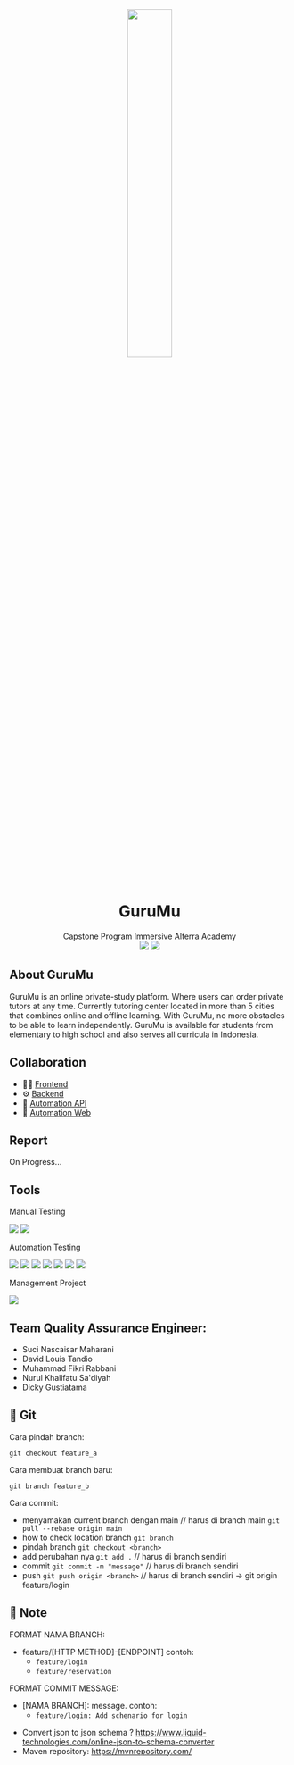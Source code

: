<div align="center">
<img width="40%" src="./images/GuruMu.svg"><br/>
<summary><h1 style="display-inline:block">GuruMu</h1></summary>
Capstone Program Immersive Alterra Academy <br/>
<a href="https://docs.google.com/spreadsheets/d/1Kg8dDKjBzhwlkfl451ZoAEAidEMkXQqVzcSYILJjGOI/edit#gid=1600377082" target="blank"><img src="https://img.shields.io/badge/-Test%20Scenario-181717?style=for-the-badge&logo=microsoft-excel&color=f09559&logoColor=white" /></a>
<a href="https://app.swaggerhub.com/apis-docs/CapstoneAltaBE14/GuruMu/1.0.0#/" target="blank"><img src="https://img.shields.io/badge/-Web%20Documentation-181717?style=for-the-badge&logo=swagger&color=f09559&logoColor=white" /></a>
    
</div>
    
## About GuruMu
GuruMu is an online private-study platform. Where users can order private tutors at any time. 
Currently tutoring center located in more than 5 cities that combines online and offline learning.
With GuruMu, no more obstacles to be able to learn independently. 
GuruMu is available for students from elementary to high school and also serves all curricula in Indonesia.
  
## Collaboration
- 👨‍💻 [Frontend](https://github.com/ALTA-Gurumu/Frontend)
- ⚙  [Backend](https://github.com/ALTA-Gurumu/Backend)
- 🔎 [Automation API](https://github.com/ALTA-Gurumu/QE-API)
- 🔎 [Automation Web](https://github.com/ALTA-Gurumu/QE-Web)

## Report
On Progress...

## Tools
<div>
<p>Manual Testing</p>
      <a><img src="https://img.shields.io/badge/-Google%20Chrome-181717?style=for-the-badge&logo=GoogleChrome&color=f09559&logoColor=white"></a>
      <img src="https://img.shields.io/badge/-Postman-181717?style=for-the-badge&logo=postman&color=f09559&logoColor=white">
      <p>Automation Testing</p>
      <img src="https://img.shields.io/badge/-java-181717?style=for-the-badge&logo=java&color=f09559">
      <img src="https://img.shields.io/badge/-Apache%20Maven-181717?style=for-the-badge&logo=Apache%20Maven&color=f09559&logoColor=white">
      <img src="https://img.shields.io/badge/-cucumber-181717?style=for-the-badge&logo=cucumber&color=f09559&logoColor=white">
      <img src="https://img.shields.io/badge/-Selenium-181717?style=for-the-badge&logo=Selenium&color=f09559&logoColor=white">
      <img src="https://img.shields.io/badge/-serenitybdd-181717?style=for-the-badge&logo=serenitybdd&color=f09559&logoColor=white">
      <img src="https://img.shields.io/badge/-IntelliJIDEA-181717?style=for-the-badge&logo=intellij-idea&color=f09559">
      <img src="https://img.shields.io/badge/-Gherkin-181717?style=for-the-badge&logo=gherkin&color=f09559">
      <p>Management Project</p>
      <img src="https://img.shields.io/badge/-GitHub-181717?style=for-the-badge&logo=github&color=f09559">
</div>


## Team Quality Assurance Engineer:
* Suci Nascaisar Maharani
* David Louis Tandio
* Muhammad Fikri Rabbani
* Nurul Khalifatu Sa'diyah
* Dicky Gustiatama


## 🔗 Git

Cara pindah branch:
```
git checkout feature_a
```

Cara membuat branch baru:
```
git branch feature_b
```


Cara commit:
- menyamakan current branch dengan main // harus di branch main
  `git pull --rebase origin main`
- how to check location branch
  `git branch`
- pindah branch
  `git checkout <branch> `
- add perubahan nya
  `git add .` // harus di branch sendiri
- commit
  `git commit -m "message"` // harus di branch sendiri
- push
  `git push origin <branch>` // harus di branch sendiri -> git origin feature/login

## :bookmark: Note
FORMAT NAMA BRANCH:

- feature/[HTTP METHOD]-[ENDPOINT] contoh:
    - `feature/login`
    - `feature/reservation`

FORMAT COMMIT MESSAGE:
- [NAMA BRANCH]: message. contoh:
    - `feature/login: Add schenario for login` 


* Convert json to json schema ? https://www.liquid-technologies.com/online-json-to-schema-converter
* Maven repository: https://mvnrepository.com/



 
